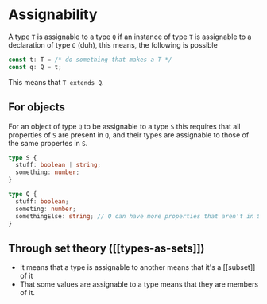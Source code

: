 # Assignability
A type `T` is assignable to a type `Q` if an instance of type `T` is assignable to a declaration of type `Q` (duh), this means, the following is possible

```ts
const t: T = /* do something that makes a T */
const q: Q = t;
```

This means that `T extends Q`.

## For objects
For an object of type `Q` to be assignable to a type `S` this requires that all properties of `S` are present in `Q`, and their types are assignable to those of the same propertes in `S`.

```ts
type S {
  stuff: boolean | string;
  something: number;
}

type Q {
  stuff: boolean;
  someting: number;
  somethingElse: string; // Q can have more properties that aren't in S
}
```

## Through set theory ([[types-as-sets]])
* It means that a type is assignable to another means that it's a [[subset]] of it
* That some values are assignable to a type means that they are members of it.

